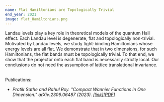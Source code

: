 ```yaml
---
name: Flat Hamiltonians are Topologically Trivial
end_year: 2021
image: flat_Hamiltonians.png
---
```


Landau levels play a key role in theoretical models of the quantum Hall effect. Each Landau level is degenerate, flat and topologically non-trivial. Motivated by Landau levels, we study tight-binding Hamiltonians whose energy levels are all flat. We demonstrate that in two dimensions, for such Hamiltonians, the flat bands must be topologically trivial. To that end, we show that the projector onto each flat band is necessarily strictly local. Our conclusions do not need the assumption of lattice translational invariance. <br/><br/>

Publications:
- *Pratik Sathe and Rahul Roy. "Compact Wannier Functions in One Dimension."   arXiv:2309.06487 (2023). \[[link](https://arxiv.org/abs/2309.06487)\]\[[PDF](https://arxiv.org/pdf/2309.06487.pdf)\]*